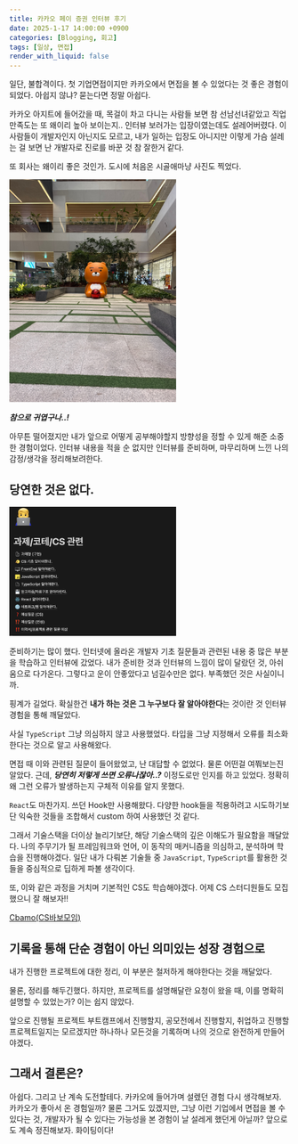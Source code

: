 ```yaml
---
title: 카카오 페이 증권 인터뷰 후기
date: 2025-1-17 14:00:00 +0900
categories: [Blogging, 회고]
tags: [일상, 면접]
render_with_liquid: false
---
```


일단, 불합격이다. 첫 기업면접이지만 카카오에서 면접을 볼 수 있었다는 것 좋은 경험이 되었다. 아쉽지 않냐? 묻는다면 정말 아쉽다.

카카오 아지트에 들어갔을 때, 목걸이 차고 다니는 사람들 보면 참 선남선녀같았고 직업 만족도는 또 왜이리 높아 보이는지.. 인터뷰 보러가는 입장이였는데도 설레어버렸다.
이사람들이 개발자인지 아닌지도 모르고, 내가 일하는 입장도 아니지만 이렇게 가슴 설레는 걸 보면 난 개발자로 진로를 바꾼 것 참 잘한거 같다.

또 회사는 왜이리 좋은 것인가. 도시에 처음온 시골애마냥 사진도 찍었다.

<img src="/assets/img/blogging/retrospect/250117/kakao_interview_1.JPG" alt="kakao_pay_interview_1" width="300">

***참으로 귀엽구나..!***

아무튼 떨어졌지만 내가 앞으로 어떻게 공부해야할지 방향성을 정할 수 있게 해준 소중한 경험이었다.
인터뷰 내용을 적을 순 없지만 인터뷰를 준비하며, 마무리하며 느낀 나의 감정/생각을 정리해보려한다.

## 당연한 것은 없다.

<img src="/assets/img/blogging/retrospect/250117/kakao_interview_2.png" alt="kakao_pay_interview_2" width="300">

준비하기는 많이 했다. 인터넷에 올라온 개발자 기초 질문들과 관련된 내용 중 많은 부분을 학습하고 인터뷰에 갔었다. 내가 준비한 것과 인터뷰의 느낌이 많이 달랐던 것, 아쉬움으로 다가온다.
그렇다고 운이 안좋았다고 넘길수만은 없다. 부족했던 것은 사실이니까.

핑계가 길었다. 확실한건 **내가 하는 것은 그 누구보다 잘 알아야한다**는 것이란 것 인터뷰 경험을 통해 깨달았다.

사실 `TypeScript` 그냥 의심하지 않고 사용했었다. 타입을 그냥 지정해서 오류를 최소화한다는 것으로 알고 사용해왔다.

면접 때 이와 관련된 질문이 들어왔었고, 난 대답할 수 없었다. 물론 어떤걸 여쭤보는진 알았다. 근데, ***당연히 저렇게 쓰면 오류나잖아..?*** 이정도로만 인지를 하고 있었다. 정확히 왜 그런 오류가 발생하는지 구체적 이유를 알지 못했다.

`React`도 마찬가지. 쓰던 Hook만 사용해왔다. 다양한 hook들을 적용하려고 시도하기보단 익숙한 것들을 조합해서 custom 하여 사용했던 것 같다.

그래서 기술스택을 더이상 늘리기보단, 해당 기술스택의 깊은 이해도가 필요함을 깨달았다. 나의 주무기가 될 프레임워크와 언어, 이 동작의 매커니즘을 의심하고, 분석하며 학습을 진행해야겠다.
일단 내가 다뤄본 기술들 중 `JavaScript`, `TypeScript`를 활용한 것들을 중심적으로 딥하게 파볼 생각이다.

또, 이와 같은 과정을 거치며 기본적인 CS도 학습해야겠다. 어제 CS 스터디원들도 모집했으니 잘 해보자!!

[Cbamo(CS바보모임)](https://github.com/scorchedrice/cbamo)

## 기록을 통해 단순 경험이 아닌 의미있는 성장 경험으로

내가 진행한 프로젝트에 대한 정리, 이 부분은 철저하게 해야한다는 것을 깨달았다.

물론, 정리를 해두긴했다. 하지만, 프로젝트를 설명해달란 요청이 왔을 때, 이를 명확히 설명할 수 있었는가? 이는 쉽지 않았다.

앞으로 진행될 프로젝트 부트캠프에서 진행할지, 공모전에서 진행할지, 취업하고 진행할 프로젝트일지는 모르겠지만 하나하나 모든것을 기록하며 나의 것으로 완전하게 만들어야겠다.

## 그래서 결론은?

아쉽다. 그리고 난 계속 도전할테다. 카카오에 들어가며 설렜던 경험 다시 생각해보자. 카카오가 좋아서 온 경험일까? 물론 그거도 있겠지만, 그냥 이런 기업에서 면접을 볼 수 있다는 것, 개발자가 될 수 있다는 가능성을 본 경험이 날 설레게 했던게 아닐까?
앞으로도 계속 정진해보자. 화이팅이다!
